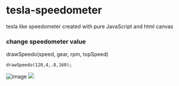# tesla-speedometer
tesla like speedometer created with pure JavaScript and html canvas

### change speedometer value

drawSpeedo(speed, gear, rpm, topSpeed)
```
drawSpeedo(120,4,.8,160);
```

![image](https://i.imgur.com/dObfPXD.png)
![](teslahudgif.gif)
